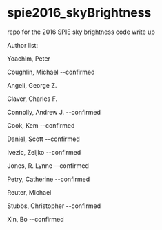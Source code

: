 # spie2016_skyBrightness
repo for the 2016 SPIE sky brightness code write up


Author list:

Yoachim, Peter 

Coughlin, Michael --confirmed

Angeli, George Z.

Claver, Charles F.

Connolly, Andrew J. --confirmed

Cook, Kem --confirmed

Daniel, Scott --confirmed

Ivezic, Zeljko --confirmed

Jones, R. Lynne --confirmed

Petry, Catherine --confirmed

Reuter, Michael

Stubbs, Christopher --confirmed

Xin, Bo --confirmed
